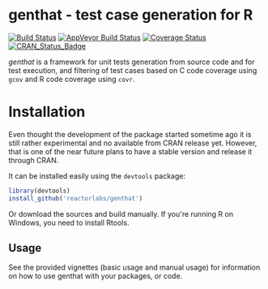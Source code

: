 genthat - test case generation for R
=====

[![Build Status](https://travis-ci.org/allr/testr.svg?branch=master)](https://travis-ci.org/allr/testr) 
[![AppVeyor Build Status](https://ci.appveyor.com/api/projects/status/github/allr/testr?branch=master&svg=true)](https://ci.appveyor.com/project/allr/testr)
[![Coverage Status](http://codecov.io/github/allr/testr/coverage.svg?branch=master)](http://codecov.io/github/allr/testr?branch=master) 
[![CRAN\_Status\_Badge](http://www.r-pkg.org/badges/version/testr)](http://cran.r-project.org/package=testr)

*genthat* is a framework for unit tests generation from source code and for test execution, and filtering of test cases based on C code coverage using `gcov` and R code coverage using `covr`.

# Installation
Even thought the development of the package started sometime ago it is still rather experimental and no available from CRAN release yet. However, that is one of the near future plans to have a stable version and release it through CRAN.

It can be installed easily using the `devtools` package:

```r
library(devtools)
install_github('reactorlabs/genthat')
```

Or download the sources and build manually. If you're running R on Windows, you need to install Rtools.

Usage
-----

See the provided vignettes (basic usage and manual usage) for information on how to use genthat with your packages, or code. 

